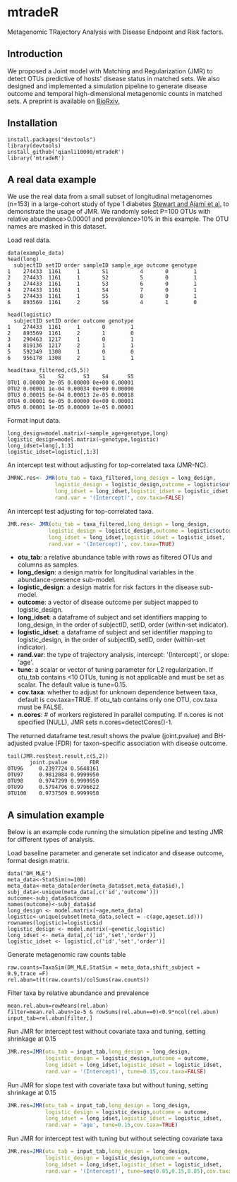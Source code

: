 # mtradeR

Metagenomic TRajectory Analysis with Disease Endpoint and Risk factors.

## Introduction

We proposed a Joint model with Matching and Regularization (JMR) to detect OTUs predictive of hosts' disease status in matched sets. We also designed and implemented a simulation pipeline to generate disease outcome and temporal high-dimensional metagenomic counts in matched sets. A preprint is available on [BioRxiv.](https://www.biorxiv.org/content/10.1101/2022.04.19.488854v2)

## Installation

```{r}
install.packages("devtools")
library(devtools)
install_github('qianli10000/mtradeR')
library('mtradeR')
```

## A real data example

We use the real data from a small subset of longitudinal metagenomes (n=153) in a large-cohort study of type 1 diabetes [Stewart and Ajami et al.](https://www.nature.com/articles/s41586-018-0617-x) to demonstrate the usage of JMR. We randomly select P=100 OTUs with relative abundance\>0.00001 and prevalence\>10% in this example. The OTU names are masked in this dataset.

Load real data.

```{r}
data(example_data)
head(long)
  subjectID setID order sampleID sample_age outcome genotype
1    274433  1161     1       S1          4       0        1
2    274433  1161     1       S2          5       0        1
3    274433  1161     1       S3          6       0        1
4    274433  1161     1       S4          7       0        1
5    274433  1161     1       S5          8       0        1
6    893569  1161     2       S6          4       1        0

head(logistic)
  subjectID setID order outcome genotype
1    274433  1161     1       0        1
2    893569  1161     2       1        0
3    290463  1217     1       0        1
4    819136  1217     2       1        1
5    592349  1308     1       0        0
6    956178  1308     2       1        1

head(taxa_filtered,c(5,5))
          S1    S2      S3    S4      S5
OTU1 0.00000 3e-05 0.00000 0e+00 0.00001
OTU2 0.00001 1e-04 0.00034 0e+00 0.00000
OTU3 0.00015 6e-04 0.00013 2e-05 0.00018
OTU4 0.00001 6e-05 0.00000 0e+00 0.00001
OTU5 0.00001 1e-05 0.00000 1e-05 0.00001

```

Format input data.

```{r}
long_design=model.matrix(~sample_age+genotype,long)
logistic_design=model.matrix(~genotype,logistic)
long_idset=long[,1:3]
logistic_idset=logistic[,1:3]
```

An intercept test without adjusting for top-correlated taxa (JMR-NC).

```r
JMRNC.res<- JMR(otu_tab = taxa_filtered,long_design = long_design,
               logistic_design = logistic_design,outcome = logistic$outcome, 
               long_idset = long_idset,logistic_idset = logistic_idset,
               rand.var = '(Intercept)', cov.taxa=FALSE)
```

An intercept test adjusting for top-correlated taxa.

```r
JMR.res<- JMR(otu_tab = taxa_filtered,long_design = long_design,
             logistic_design = logistic_design,outcome = logistic$outcome, 
             long_idset = long_idset,logistic_idset = logistic_idset,
             rand.var = '(Intercept)', cov.taxa=TRUE)
```

-   **otu_tab**: a relative abundance table with rows as filtered OTUs and columns as samples.
-   **long_design**: a design matrix for longitudinal variables in the abundance-presence sub-model.
-   **logistic_design**: a design matrix for risk factors in the disease sub-model.
-   **outcome**: a vector of disease outcome per subject mapped to logistic_design.
-   **long_idset**: a dataframe of subject and set identifiers mapping to long_design, in the order of subjectID, setID, order (within-set indicator).
-   **logistic_idset**: a dataframe of subject and set identifier mapping to logistic_design, in the order of subjectID, setID, order (within-set indicator).
-   **rand.var**: the type of trajectory analysis, intercept: '(Intercept)', or slope: 'age'.
-   **tune**: a scalar or vector of tuning parameter for L2 regularization. If otu_tab contains \<10 OTUs, tuning is not applicable and must be set as scalar. The default value is tune=0.15.
-   **cov.taxa**: whether to adjust for unknown dependence between taxa, default is cov.taxa=TRUE. If otu_tab contains only one OTU, cov.taxa must be FALSE.
-   **n.cores**: \# of workers registered in parallel computing. If n.cores is not specified (NULL), JMR sets n.cores=detectCores()-1.

The returned dataframe test.result shows the pvalue (joint.pvalue) and BH-adjusted pvalue (FDR) for taxon-specific association with disease outcome.

```{r}
tail(JMR.res$test.result,c(5,2))
       joint.pvalue       FDR
OTU96     0.2397724 0.5648161
OTU97     0.9812084 0.9999950
OTU98     0.9747299 0.9999950
OTU99     0.5794796 0.9796622
OTU100    0.9737509 0.9999950
```

## A simulation example

Below is an example code running the simulation pipeline and testing JMR for different types of analysis.

Load baseline parameter and generate set indicator and disease outcome, format design matrix.

```{r}
data("DM_MLE")
meta_data<-StatSim(n=100)
meta_data<-meta_data[order(meta_data$set,meta_data$id),]
subj_data<-unique(meta_data[,c('id','outcome')])
outcome<-subj_data$outcome
names(outcome)<-subj_data$id
long_design <- model.matrix(~age,meta_data)
logistic<-unique(subset(meta_data,select = -c(age,ageset.id)))
rownames(logistic)=logistic$id
logistic_design <- model.matrix(~genetic,logistic)
long_idset <- meta_data[,c('id','set','order')]
logistic_idset <- logistic[,c('id','set','order')]
```

Generate metagenomic raw counts table

```{r}
raw.counts=TaxaSim(DM_MLE,StatSim = meta_data,shift_subject = 0.9,trace =F)
rel.abun=t(t(raw.counts)/colSums(raw.counts))
```

Filter taxa by relative abundance and prevalence

```{r}
mean.rel.abun=rowMeans(rel.abun)
filter=mean.rel.abun>1e-5 & rowSums(rel.abun==0)<0.9*ncol(rel.abun)
input_tab=rel.abun[filter,]
```

Run JMR for intercept test without covariate taxa and tuning, setting shrinkage at 0.15

```r
JMR.res=JMR(otu_tab = input_tab,long_design = long_design,
            logistic_design = logistic_design,outcome = outcome, 
            long_idset = long_idset,logistic_idset = logistic_idset,
            rand.var = '(Intercept)', tune=0.15,cov.taxa=FALSE)
```

Run JMR for slope test with covariate taxa but without tuning, setting shrinkage at 0.15

```r
JMR.res=JMR(otu_tab = input_tab,long_design = long_design,
            logistic_design = logistic_design,outcome = outcome, 
            long_idset = long_idset,logistic_idset = logistic_idset,
            rand.var = 'age', tune=0.15,cov.taxa=TRUE)
```

Run JMR for intercept test with tuning but without selecting covariate taxa

```r
JMR.res=JMR(otu_tab = input_tab,long_design = long_design,
            logistic_design = logistic_design,outcome = outcome, 
            long_idset = long_idset,logistic_idset = logistic_idset,
            rand.var = '(Intercept)', tune=seq(0.05,0.15,0.05),cov.taxa=FALSE)
```
